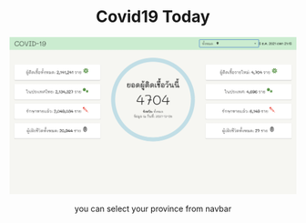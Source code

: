 <h1 align="center">Covid19 Today</h1>
<img src="./src/images/exampleWebsite.png"/>
<p align="center">you can select your province from navbar</p>
